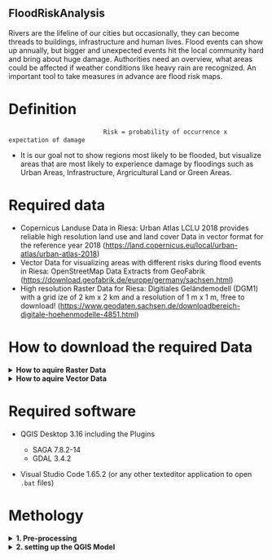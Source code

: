 ## FloodRiskAnalysis
Rivers are the lifeline of our cities but occasionally, they can become threads to buildings, infrastructure and human lives. Flood events can show up annually, but bigger and unexpected events hit the local community hard and bring about huge damage. Authorities need an overview, what areas could be affected if weather conditions like heavy rain are recognized. An important tool to take measures in advance are flood risk maps.

# Definition

                              Risk = probability of occurrence x expectation of damage
   * It is our goal not to show regions most likely to be flooded, but visualize areas that are most likely to experience damage by floodings such as Urban Areas, Infrastructure, Argricultural Land or Green Areas.

# Required data

   * Copernicus Landuse Data in Riesa: Urban Atlas LCLU 2018 provides reliable high resolution land use and land cover Data in vector format for the              reference year 2018 (https://land.copernicus.eu/local/urban-atlas/urban-atlas-2018)
   * Vector Data for visualizing areas with different risks during flood events in Riesa: OpenStreetMap Data Extracts from GeoFabrik                              (https://download.geofabrik.de/europe/germany/sachsen.html)
   * High resolution Raster Data for Riesa: Digitiales Geländemodell (DGM1) with a grid ize of 2 km x 2 km and a resolution of 1 m x 1 m, !free to download!
     (https://www.geodaten.sachsen.de/downloadbereich-digitale-hoehenmodelle-4851.html)
     
 # How to download the required Data   
 
<details>
   <summary><b>How to aquire Raster Data</b></summary>
<br/>
   
  * **Digitales Geländemodell (DGM1)** <a href="//https://www.geodaten.sachsen.de/downloadbereich-digitale-hoehenmodelle-4851.html">Sachsen.de/downloadbereich-digitale_hoehenmodelle</a> and download tiles 3805684 and 3825684 as shown in the screenshot below
 
 ![name-of-you-image](https://github.com/charliewahl/FloodRiskAnalysis/blob/main/Download_DEM.png?raw=true)
   
   * download  and extract the DGM1 tiles into `Raster Data` Folder. In the ectracted Folder you will find a Spreadsheet with specific information on your downloaded tiles and `.xyz` tiles which will be used in further processing. for the sake of simplicity, copy both `.xyz` files into the `Rasterdata` folder.
   
 </details>      
   
 <details>
   <summary><b>How to aquire Vector Data</b></summary>
<br/>
 
* **URBAN ATLAS 2018** Landuse <a href="https://land.copernicus.eu/local/urban-atlas/urban-atlas-2018?tab=download">Urban Atlas 2018</a> and select `Dresden` in the `Download`. After selecting the Data ýou need to download and extract the files into the `Vector Data` Folder  
   
* **Geofabrik OSM Data** visit <a href="https://download.geofabrik.de/europe/germany/sachsen.html">Geofabrik Sachsen</a>. Download and store the OSM Data into the `Vector Data` Folder in Shapefile-format (`sachsen-latest-free.shp.zip`). In addtition it will be necessary to ectract the Data to get access
   
   </details> 
   

# Required software
   * QGIS Desktop 3.16 including the Plugins

     * SAGA 7.8.2-14 
     * GDAL 3.4.2

   * Visual Studio Code 1.65.2 (or any other texteditor application to open `.bat` files)
  

# Methology

<details>
   <summary><b>1. Pre-processing</b></summary>
<br/>
   
1. Before using our downloaded Data in `QGIS` it has to be preprocessed via `Gdal`. Therefore we have created `.bat` inside the `vector Data` as well as in the `Raster Data` folder,containing a short documentation on how to process the Data. 
  
2. After running through the preprocessing you will be able to run the Data in the follwoing Models.
   
 </details>      
   
 <details>
   <summary><b>2. setting up the QGIS Model</b></summary>
<br/>   

   1. Open the QGIS application and open the `FloodRiskMap.model3` via the Data Soucre Manager.

   2. Add the required data inputs into the Model 

      1. **extent of merged DGM1**: this input is necessary to get the `gdal_calc.py` running properly an of course for defining a Region of Interest  we need to specify the extent of our Project. For simplicity reasons we used the extent of the merged DGM1 `riesa_merged`, which will atomaticially be calculated after setting the Rasterlayer as an input here.

      2. In **Landuse reprojected** we will need the unpacked Vector Layer `DE009L2_DRESDEN_UA2018.shp` from the `Landuse Shapefiles` folder from the steps before. While running th Model, the Landuse Layer will be split into categories and  eventually given weights according to the vunerability of the chosen categories (for more details have look at `documentation`or **`FloodRiskModel.png`).

      3. **DGM1 merged + reprojected** is the preprocessed Raster Layer `Riesa_merged` which on the one hand side will be used for creating an Area of Interest for our project and on the other hand side it will work as the fundamental input for our Flood Risk Secenarios by `Filling Sinks (Wang & Liu)` and using the `Gdal_calc`.

      4. The following Model outputs `weighted categories` and `alarmpoints_merged` have only been added for demonstration reasons-it is up to you whether you want to have a look at them or not
   
      5. The output `Flood Risk Map` is the final output. This means the box will be left as ticked.
   
      6. `water` is a Category output from the `Landuse reprojected` layer, which will be needed for the final map styling.
      
      7.  Finally run the Model and have a close look at your outputs!
  
  3. Open the Model `Cartography&Styles.model3` as done with the previous Model.
  
      1. All the styles need to be copies from the folder `styles` into the same folder as the downloaded OpenStreetMap Data from <a href="https://download.geofabrik.de/europe/germany/sachsen.html">Geofabrik Sachsen</a>. Remove all the layers which don't match with the style names afterwards (because we won't need them).
 
       2. the specific stylings of the OpeStreetMap geometries are stored under the same name as the geometries exept that they come in `.qml` -Format. Therefore it is necessary to browse the stylings of each layer from the `sachsen-latest-free.shp` into the Model.
  
       3. As before the **DGM1 merged + reprojected** `Riesa_merged` will work as our Area Of Interest for clipping the Layers by an extent.
  
       4. Additionally we will have to brwose the initially preprocessed OSM files and set them as individual inputs. If you ran through the files as stated in the preprocessing you will have they will have the same name as written above the boxes in te modelbuilder.
          
   


         
 
   
   
2) Flood occurrence

Fill Sinks:
Open the toolbox in QGIS and search for “Fill sinks (Wang & Lui)”. If SAGA is not installed on your QGIS, go to plugins and install the plugin SAGA. For the inputlayer, choose the dem_riesa. Make sure that for the output layers, the tick is only at “Filled dem”. You will not need “Flow Directions” and “Watershed Basins” and by not creating them, the program will not need that much time. After running the program, there will be a new layer, that looks similar to the DEM. Export it as a GEOTiff file with the name “filled_dem”.

Alarm points:
The city of Riesa published four different water levels, which are alarm points for the local community, because of flood events with different intensity. You will create four layers, which are showing the situation of the four water levels.
This step you will need to do four times to create four flood scenarios. Open the raster calculator in QGIS and time in following commands:
-	( ( “filled_dem” <= 94.8 ) = 1 ) AND ( ( “filled_dem” >= 94.8 ) = 0 )
-	( ( “filled_dem” <= 96 ) = 1 ) AND ( ( “filled_dem” >= 96 ) = 0 )
-	( ( “filled_dem” <= 96.8 ) = 1 ) AND ( ( “filled_dem” >= 96.8 ) = 0 )
-	( ( “filled_dem” <= 97.6 ) = 1 ) AND ( ( “filled_dem” >= 97.6 ) = 0 )

Safe the outputlayers at your local machine and name them “alarmpoint_1”, “alarmpoint_2”, “alarmpoint_3” and “alarmpoint_4”.

